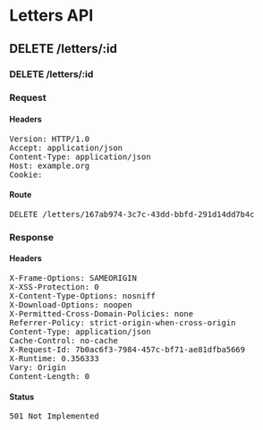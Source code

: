 # Letters API

## DELETE /letters/:id

### DELETE /letters/:id
### Request

#### Headers

<pre>Version: HTTP/1.0
Accept: application/json
Content-Type: application/json
Host: example.org
Cookie: </pre>

#### Route

<pre>DELETE /letters/167ab974-3c7c-43dd-bbfd-291d14dd7b4c</pre>

### Response

#### Headers

<pre>X-Frame-Options: SAMEORIGIN
X-XSS-Protection: 0
X-Content-Type-Options: nosniff
X-Download-Options: noopen
X-Permitted-Cross-Domain-Policies: none
Referrer-Policy: strict-origin-when-cross-origin
Content-Type: application/json
Cache-Control: no-cache
X-Request-Id: 7b0ac6f3-7984-457c-bf71-ae81dfba5669
X-Runtime: 0.356333
Vary: Origin
Content-Length: 0</pre>

#### Status

<pre>501 Not Implemented</pre>

